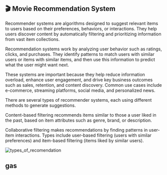 🎬 Movie Recommendation System
------------------------------
Recommender systems are algorithms designed to suggest relevant items to users based on their preferences, behaviors, or interactions. They help users discover content by automatically filtering and prioritizing information from vast item collections.

Recommendation systems work by analyzing user behavior such as ratings, clicks, and purchases. They identify patterns to match users with similar users or items with similar items, and then use this information to predict what the user might want next.

These systems are important because they help reduce information overload, enhance user engagement, and drive key business outcomes such as sales, retention, and content discovery.
Common use cases include e-commerce, streaming platforms, social media, and personalized news.

There are several types of recommender systems, each using different methods to generate suggestions.

Content-based filtering recommends items similar to those a user liked in the past, based on item attributes such as genre, brand, or description.

Collaborative filtering makes recommendations by finding patterns in user-item interactions. Types include user-based filtering (users with similar preferences) and item-based filtering (items liked by similar users).

![types_of_recomendation](https://github.com/user-attachments/assets/ad06578e-92e5-41ba-b8fd-bcc01efa4883)


gas
------


